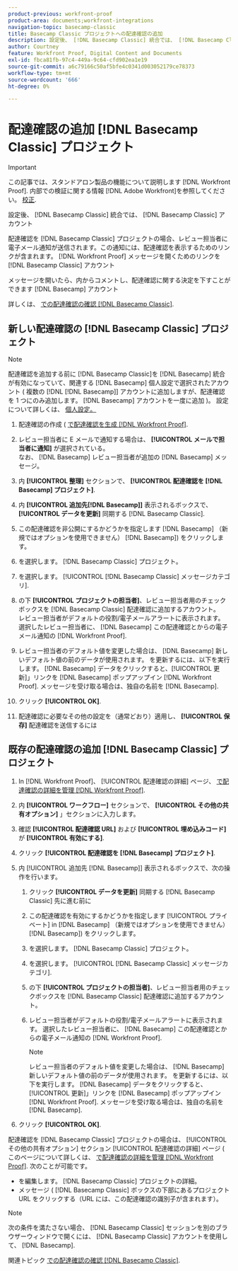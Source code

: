 ```yaml
---
product-previous: workfront-proof
product-area: documents;workfront-integrations
navigation-topic: basecamp-classic
title: Basecamp Classic プロジェクトへの配達確認の追加
description: 設定後、 [!DNL Basecamp Classic] 統合では、 [!DNL Basecamp Classic] アカウント
author: Courtney
feature: Workfront Proof, Digital Content and Documents
exl-id: fbca81fb-97c4-449a-9c64-cfd902ea1e19
source-git-commit: a6c79166c50af5bfe4c0341d003052179ce78373
workflow-type: tm+mt
source-wordcount: '666'
ht-degree: 0%

---
```


# 配達確認の追加 [!DNL Basecamp Classic] プロジェクト

>[!IMPORTANT]
>
>この記事では、スタンドアロン製品の機能について説明します [!DNL Workfront Proof]. 内部での検証に関する情報 [!DNL Adobe Workfront]を参照してください。 [校正](../../../review-and-approve-work/proofing/proofing.md).

設定後、 [!DNL Basecamp Classic] 統合では、 [!DNL Basecamp Classic] アカウント

配達確認を [!DNL Basecamp Classic] プロジェクトの場合、レビュー担当者に電子メール通知が送信されます。この通知には、配達確認を表示するためのリンクが含まれます。 [!DNL Workfront Proof] メッセージを開くためのリンクを [!DNL Basecamp Classic] アカウント

メッセージを開いたら、内からコメントし、配達確認に関する決定を下すことができます [!DNL Basecamp] アカウント

詳しくは、 [での配達確認の確認 [!DNL Basecamp Classic]](../../../workfront-proof/wp-integrations/basecamp-classic/review-proof-basecamp-classic.md).

## 新しい配達確認の [!DNL Basecamp Classic] プロジェクト

>[!NOTE]
>
>配達確認を追加する前に [!DNL Basecamp Classic]を [!DNL Basecamp] 統合が有効になっていて、関連する [!DNL Basecamp] 個人設定で選択されたアカウント ( 複数の [!DNL [!DNL Basecamp]] アカウントに追加しますが、配達確認を 1 つにのみ追加します。 [!DNL Basecamp] アカウントを一度に追加 )。 設定について詳しくは、 [個人設定。](https://support.workfront.com/hc/en-us/sections/115000921168-Personal-settings)

1. 配達確認の作成 ( [で配達確認を生成 [!DNL Workfront Proof]](../../../workfront-proof/wp-work-proofsfiles/create-proofs-and-files/generate-proofs.md).
1. レビュー担当者に E メールで通知する場合は、 **[!UICONTROL メールで担当者に通知]** が選択されている。\
   なお、 [!DNL Basecamp] レビュー担当者が追加の [!DNL Basecamp] メッセージ。

1. 内 **[!UICONTROL 整理]** セクションで、 **[!UICONTROL 配達確認を [!DNL Basecamp] プロジェクト]**.

1. 内 **[!UICONTROL 追加先[!DNL Basecamp]]** 表示されるボックスで、 **[!UICONTROL データを更新]** 同期する [!DNL Basecamp Classic].

1. この配達確認を非公開にするかどうかを指定します [!DNL Basecamp] （新規ではオプションを使用できません） [!DNL Basecamp]) をクリックします。
1. を選択します。 [!DNL Basecamp Classic] プロジェクト。
1. を選択します。 [!UICONTROL [!DNL Basecamp Classic] メッセージカテゴリ].
1. の下 **[!UICONTROL プロジェクトの担当者]**、レビュー担当者用のチェックボックスを [!DNL Basecamp Classic] 配達確認に追加するアカウント。\
   レビュー担当者がデフォルトの役割/電子メールアラートに表示されます。 選択したレビュー担当者に、 [!DNL Basecamp] この配達確認とからの電子メール通知の [!DNL Workfront Proof].

1. レビュー担当者のデフォルト値を変更した場合は、 [!DNL Basecamp] 新しいデフォルト値の前のデータが使用されます。 を更新するには、以下を実行します。 [!DNL Basecamp] データをクリックすると、[!UICONTROL 更新]」リンクを [!DNL Basecamp] ポップアップイン [!DNL Workfront Proof]. メッセージを受け取る場合は、独自の名前を [!DNL Basecamp].
1. クリック **[!UICONTROL OK]**.
1. 配達確認に必要なその他の設定を（通常どおり）適用し、 **[!UICONTROL 保存]** 配達確認を送信するには

## 既存の配達確認の追加 [!DNL Basecamp Classic] プロジェクト

1. In [!DNL Workfront Proof]、 [!UICONTROL 配達確認の詳細] ページ、  [で配達確認の詳細を管理 [!DNL Workfront Proof]](../../../workfront-proof/wp-work-proofsfiles/manage-your-work/manage-proof-details.md).
1. 内 **[!UICONTROL ワークフロー]** セクションで、 **[!UICONTROL その他の共有オプション]** 」セクションに入力します。

1. 確認 **[!UICONTROL 配達確認 URL]** および **[!UICONTROL 埋め込みコード]** が **[!UICONTROL 有効にする]**.

1. クリック **[!UICONTROL 配達確認を [!DNL Basecamp] プロジェクト]**.
1. 内 [!UICONTROL 追加先 [!DNL Basecamp]] 表示されるボックスで、次の操作を行います。

   1. クリック **[!UICONTROL データを更新]** 同期する [!DNL Basecamp Classic] 先に進む前に
   1. この配達確認を有効にするかどうかを指定します [!UICONTROL プライベート] in [!DNL Basecamp] （新規ではオプションを使用できません） [!DNL Basecamp]) をクリックします。
   1. を選択します。 [!DNL Basecamp Classic] プロジェクト。
   1. を選択します。 [!UICONTROL [!DNL Basecamp Classic] メッセージカテゴリ].
   1. の下 **[!UICONTROL プロジェクトの担当者]**、レビュー担当者用のチェックボックスを [!DNL Basecamp Classic] 配達確認に追加するアカウント。
   1. レビュー担当者がデフォルトの役割/電子メールアラートに表示されます。 選択したレビュー担当者に、 [!DNL Basecamp] この配達確認とからの電子メール通知の [!DNL Workfront Proof].

      >[!NOTE]
      >
      > レビュー担当者のデフォルト値を変更した場合は、 [!DNL Basecamp] 新しいデフォルト値の前のデータが使用されます。 を更新するには、以下を実行します。 [!DNL Basecamp] データをクリックすると、[!UICONTROL 更新]」リンクを [!DNL Basecamp] ポップアップイン [!DNL Workfront Proof]. メッセージを受け取る場合は、独自の名前を [!DNL Basecamp].

1. クリック **[!UICONTROL OK]**.

配達確認を [!DNL Basecamp Classic] プロジェクトの場合は、 [!UICONTROL その他の共有オプション] セクション [!UICONTROL 配達確認の詳細] ページ ( このページについて詳しくは、 [で配達確認の詳細を管理 [!DNL Workfront Proof]](../../../workfront-proof/wp-work-proofsfiles/manage-your-work/manage-proof-details.md). 次のことが可能です。

* を編集します。 [!DNL Basecamp Classic] プロジェクトの詳細。
* メッセージ ( [!DNL Basecamp Classic] ボックスの下部にあるプロジェクト URL をクリックする（URL には、この配達確認の識別子が含まれます）。

>[!NOTE]
>
> 次の条件を満たさない場合、 [!DNL Basecamp Classic] セッションを別のブラウザーウィンドウで開くには、 [!DNL Basecamp Classic] アカウントを使用して、 [!DNL Basecamp].

関連トピック [での配達確認の確認 [!DNL Basecamp Classic]](../../../workfront-proof/wp-integrations/basecamp-classic/review-proof-basecamp-classic.md).
